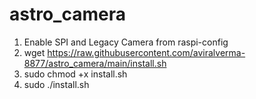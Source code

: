 # astro_camera

1. Enable SPI and Legacy Camera from raspi-config
2. wget https://raw.githubusercontent.com/aviralverma-8877/astro_camera/main/install.sh
3. sudo chmod +x install.sh
4. sudo ./install.sh